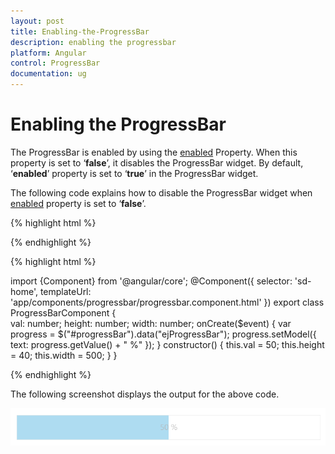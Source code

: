 ```yaml
---
layout: post
title: Enabling-the-ProgressBar
description: enabling the progressbar
platform: Angular
control: ProgressBar
documentation: ug
---
```


# Enabling the ProgressBar

The ProgressBar is enabled by using the [enabled](https://help.syncfusion.com/api/js/ejprogressbar#members:enabled) Property. When this property is set to ‘**false**’, it disables the ProgressBar widget. By default, ‘**enabled**’ property is set to ‘**true**’ in the ProgressBar widget.

The following code explains how to disable the ProgressBar widget when [enabled](https://help.syncfusion.com/api/js/ejprogressbar#members:enabled) property is set to ‘**false**’.

{% highlight html %}

<div class="control">
    <ej-progressbar id="progressBar" [enabled]="false" [value]="val" [height]="height" [width]="width" (create)="onCreate($event)"></ej-progressbar>  
</div>

{% endhighlight %}

{% highlight html %}

import {Component} from '@angular/core';
@Component({
selector: 'sd-home',
templateUrl: 'app/components/progressbar/progressbar.component.html'
})
export class ProgressBarComponent {  
    val: number;
    height: number;
    width: number;
    onCreate($event) {
        var progress = $("#progressBar").data("ejProgressBar");
        progress.setModel({ text: progress.getValue() + " %" });
    }
    constructor() {
        this.val = 50;
        this.height = 40;
        this.width = 500;
    }
}

{% endhighlight %}

The following screenshot displays the output for the above code.

![](Enabling-the-ProgressBar_images/Enabling-the-ProgressBar_img1.png) 

